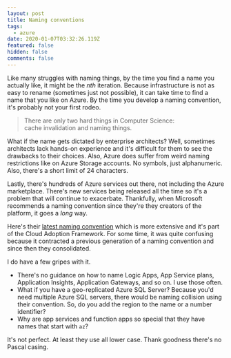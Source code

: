 ```yaml
---
layout: post
title: Naming conventions
tags:
  - azure
date: 2020-01-07T03:32:26.119Z
featured: false
hidden: false
comments: false
---
```

Like many struggles with naming things, by the time you find a name you actually like, it might be the _nth_ iteration. Because infrastructure is not as easy to rename (sometimes just not possible), it can take time to find a name that you like on Azure. By the time you develop a naming convention, it's probably not your first rodeo.

<!--more-->

> There are only two hard things in Computer Science:<br> cache invalidation and naming things.

What if the name gets dictated by enterprise architects? Well, sometimes architects lack hands-on experience and it's difficult for them to see the drawbacks to their choices. Also, Azure does suffer from weird naming restrictions like on Azure Storage accounts. No symbols, just alphanumeric. Also, there's a short limit of 24 characters.

Lastly, there's hundreds of Azure services out there, not including the Azure marketplace. There's new services being released all the time so it's a problem that will continue to exacerbate. Thankfully, when Microsoft recommends a naming convention since they're they creators of the platform, it goes a _long_ way. 

Here's their [latest naming convention](https://docs.microsoft.com/en-us/azure/cloud-adoption-framework/ready/azure-best-practices/naming-and-tagging) which is more extensive and it's part of the Cloud Adoption Framework. For some time, it was quite confusing because it contracted a previous generation of a naming convention and since then they consolidated. 

I do have a few gripes with it. 

- There's no guidance on how to name Logic Apps, App Service plans, Application Insights, Application Gateways, and so on. I use those often.
- What if you have a geo-replicated Azure SQL Server? Because you'd need multiple Azure SQL servers, there would be naming collision using their convention. So, do you add the region to the name or a number identifier?
- Why are app services and function apps so special that they have names that start with `az`?

It's not perfect. At least they use all lower case. Thank goodness there's no Pascal casing.
